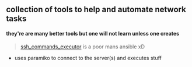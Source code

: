 ## collection of tools to help and automate network tasks
#### they're are many better tools but one will not learn unless one creates

> [ssh_commands_executor](./ssh_command_executor/README.md) is a poor mans ansible xD
- uses paramiko to connect to the server(s) and executes stuff